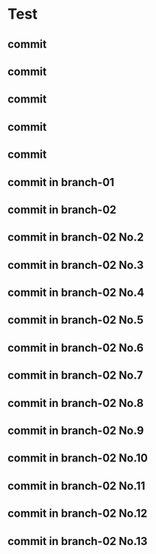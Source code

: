 # Test

## commit
## commit
## commit
## commit
## commit
## commit in branch-01
## commit in branch-02
## commit in branch-02 No.2
## commit in branch-02 No.3
## commit in branch-02 No.4
## commit in branch-02 No.5
## commit in branch-02 No.6
## commit in branch-02 No.7
## commit in branch-02 No.8
## commit in branch-02 No.9
## commit in branch-02 No.10
## commit in branch-02 No.11
## commit in branch-02 No.12
## commit in branch-02 No.13
